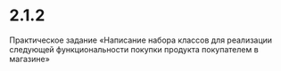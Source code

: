 # 2.1.2
Практическое задание «Написание набора классов для реализации следующей функциональности покупки продукта покупателем в магазине»
